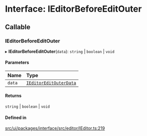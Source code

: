 # Interface: IEditorBeforeEditOuter

## Callable

### IEditorBeforeEditOuter

▸ **IEditorBeforeEditOuter**(`data`): `string` \| `boolean` \| `void`

#### Parameters

| Name | Type |
| :------ | :------ |
| `data` | [`IEditorEditOuterData`](IEditorEditOuterData.md) |

#### Returns

`string` \| `boolean` \| `void`

#### Defined in

[src/ui/packages/interface/src/editor/IEditor.ts:219](https://github.com/leaferjs/leafer-ui/blob/6982d3e91dfd04600b4cf106a9b22f4502e5d32b/packages/interface/src/editor/IEditor.ts#L219)
